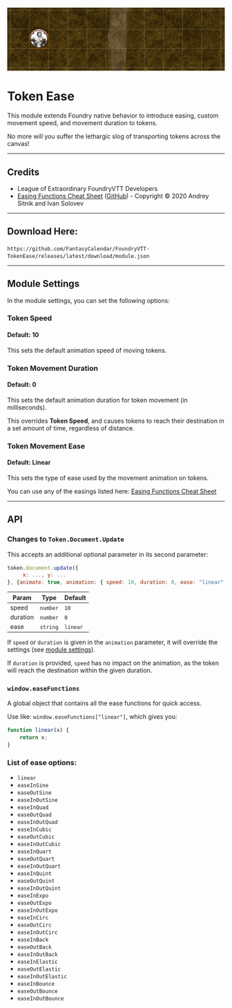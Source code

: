 ![Custom movement easing and speed](images/token-ease.gif)

# Token Ease

This module extends Foundry native behavior to introduce easing, custom movement speed, and movement duration to tokens.

No more will you suffer the lethargic slog of transporting tokens across the canvas!

---

## Credits

* League of Extraordinary FoundryVTT Developers
* [Easing Functions Cheat Sheet](https://easings.net/) ([GitHub](https://github.com/ai/easings.net)) - Copyright © 2020 Andrey Sitnik and Ivan Solovev
---

## Download Here:

`https://github.com/FantasyCalendar/FoundryVTT-TokenEase/releases/latest/download/module.json`

---

## Module Settings

In the module settings, you can set the following options:

### Token Speed

#### Default: 10

This sets the default animation speed of moving tokens.

### Token Movement Duration

#### Default: 0

This sets the default animation duration for token movement (in milliseconds).

This overrides **Token Speed**, and causes tokens to reach their destination in a set amount of time, regardless of distance.

### Token Movement Ease

#### Default: Linear

This sets the type of ease used by the movement animation on tokens.

You can use any of the easings listed here: [Easing Functions Cheat Sheet](https://easings.net/)

---

## API

### Changes to `Token.Document.Update`

This accepts an additional optional parameter in its second parameter:

```js
token.document.update({
     x: ..., y: ...
}, {animate: true, animation: { speed: 10, duration: 0, ease: "linear" }})
```

| Param | Type | Default |
| --- | --- | --- |
| speed | <code>number</code> | `10` |
| duration | <code>number</code> | `0` |
| ease | <code>string</code> | `linear` |

If `speed` or `duration` is given in the `animation` parameter, it will override the settings (see [module settings](#module-settings)).

If `duration` is provided, `speed` has no impact on the animation, as the token will reach the destination within the given duration.

### `window.easeFunctions`

A global object that contains all the ease functions for quick access.

Use like: `window.easeFunctions["linear"]`, which gives you:

```js
function linear(x) {
    return x;
}
```


### List of ease options:

 * `linear`
 * `easeInSine`
 * `easeOutSine`
 * `easeInOutSine`
 * `easeInQuad`
 * `easeOutQuad`
 * `easeInOutQuad`
 * `easeInCubic`
 * `easeOutCubic`
 * `easeInOutCubic`
 * `easeInQuart`
 * `easeOutQuart`
 * `easeInOutQuart`
 * `easeInQuint`
 * `easeOutQuint`
 * `easeInOutQuint`
 * `easeInExpo`
 * `easeOutExpo`
 * `easeInOutExpo`
 * `easeInCirc`
 * `easeOutCirc`
 * `easeInOutCirc`
 * `easeInBack`
 * `easeOutBack`
 * `easeInOutBack`
 * `easeInElastic`
 * `easeOutElastic`
 * `easeInOutElastic`
 * `easeInBounce`
 * `easeOutBounce`
 * `easeInOutBounce`